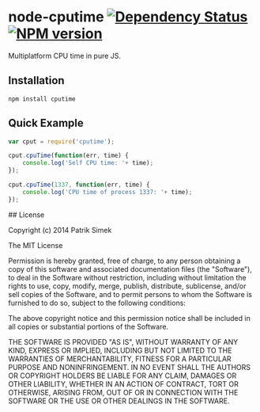 # node-cputime [![Dependency Status](https://david-dm.org/patriksimek/cputime.png)](https://david-dm.org/patriksimek/cputime) [![NPM version](https://badge.fury.io/js/cputime.png)](http://badge.fury.io/js/cputime)

Multiplatform CPU time in pure JS.

## Installation

    npm install cputime

## Quick Example

```javascript
var cput = require('cputime');

cput.cpuTime(function(err, time) {
	console.log('Self CPU time: '+ time);
});

cput.cpuTime(1337, function(err, time) {
	console.log('CPU time of process 1337: '+ time);
});
```

<a name="license" />
## License

Copyright (c) 2014 Patrik Simek

The MIT License

Permission is hereby granted, free of charge, to any person obtaining a copy of this software and associated documentation files (the "Software"), to deal in the Software without restriction, including without limitation the rights to use, copy, modify, merge, publish, distribute, sublicense, and/or sell copies of the Software, and to permit persons to whom the Software is furnished to do so, subject to the following conditions:

The above copyright notice and this permission notice shall be included in all copies or substantial portions of the Software.

THE SOFTWARE IS PROVIDED "AS IS", WITHOUT WARRANTY OF ANY KIND, EXPRESS OR IMPLIED, INCLUDING BUT NOT LIMITED TO THE WARRANTIES OF MERCHANTABILITY, FITNESS FOR A PARTICULAR PURPOSE AND NONINFRINGEMENT. IN NO EVENT SHALL THE AUTHORS OR COPYRIGHT HOLDERS BE LIABLE FOR ANY CLAIM, DAMAGES OR OTHER LIABILITY, WHETHER IN AN ACTION OF CONTRACT, TORT OR OTHERWISE, ARISING FROM, OUT OF OR IN CONNECTION WITH THE SOFTWARE OR THE USE OR OTHER DEALINGS IN THE SOFTWARE.
